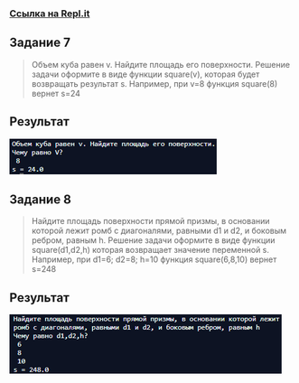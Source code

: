 ### [Ссылка на Repl.it](https://repl.it/@ArthurMozart/Func)

## Задание 7
> Объем куба равен v. Найдите площадь его поверхности.
Решение задачи оформите в виде функции square(v), которая будет возвращать
результат s. Например, при v=8 функция square(8) вернет s=24

## Результат
![Результат](image/sm3(1).png)

## Задание 8
> Найдите площадь поверхности прямой призмы, в основании которой лежит ромб
с диагоналями, равными d1 и d2, и боковым ребром, равным h.
Решение задачи оформите в виде функции square(d1,d2,h) которая возвращает
значение переменной s. Например, при d1=6; d2=8; h=10 функция square(6,8,10) вернет
s=248

## Результат
![Результат](image/sm3(2).png)

